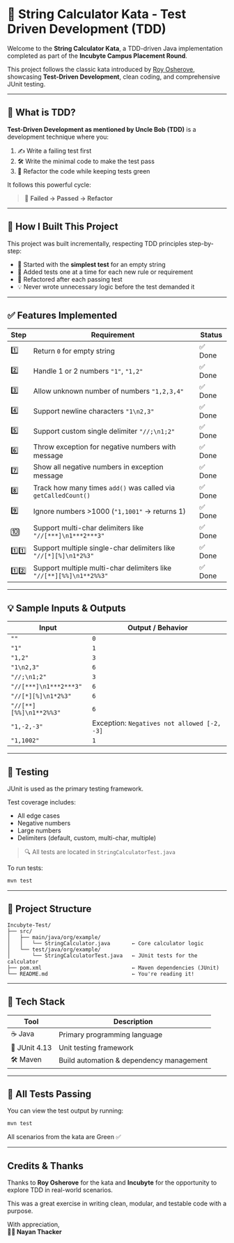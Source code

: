 # 🧪 String Calculator Kata - Test Driven Development (TDD)

Welcome to the **String Calculator Kata**, a TDD-driven Java implementation completed as part of the **Incubyte Campus Placement Round**.

This project follows the classic kata introduced by [Roy Osherove](http://osherove.com/kata), showcasing **Test-Driven Development**, clean coding, and comprehensive JUnit testing.

---

## 📘 What is TDD?

**Test-Driven Development as mentioned by Uncle Bob (TDD)** is a development technique where you:

1. ✍️ Write a failing test first  
2. 🛠️ Write the minimal code to make the test pass  
3. 🔄 Refactor the code while keeping tests green  

It follows this powerful cycle:

> 🔁 **Failed → Passed → Refactor**

---

## 📐 How I Built This Project

This project was built incrementally, respecting TDD principles step-by-step:

- 🚦 Started with the **simplest test** for an empty string
- 🧪 Added tests one at a time for each new rule or requirement
- 🧹 Refactored after each passing test
- 💡 Never wrote unnecessary logic before the test demanded it

---

## ✅ Features Implemented

| Step | Requirement                                                                 | Status |
|------|-----------------------------------------------------------------------------|--------|
| 1️⃣  | Return `0` for empty string                                                 | ✅ Done |
| 2️⃣  | Handle 1 or 2 numbers `"1"`, `"1,2"`                                        | ✅ Done |
| 3️⃣  | Allow unknown number of numbers `"1,2,3,4"`                                 | ✅ Done |
| 4️⃣  | Support newline characters `"1\n2,3"`                                       | ✅ Done |
| 5️⃣  | Support custom single delimiter `"//;\n1;2"`                                | ✅ Done |
| 6️⃣  | Throw exception for negative numbers with message                          | ✅ Done |
| 7️⃣  | Show all negative numbers in exception message                             | ✅ Done |
| 8️⃣  | Track how many times `add()` was called via `getCalledCount()`             | ✅ Done |
| 9️⃣  | Ignore numbers >1000 (`"1,1001"` → returns 1)                              | ✅ Done |
| 🔟  | Support multi-char delimiters like `"//[***]\n1***2***3"`                    | ✅ Done |
| 1️⃣1️⃣ | Support multiple single-char delimiters like `"//[*][%]\n1*2%3"`         | ✅ Done |
| 1️⃣2️⃣ | Support multiple multi-char delimiters like `"//[**][%%]\n1**2%%3"`     | ✅ Done |

---

## 💡 Sample Inputs & Outputs

| Input                                | Output / Behavior                        |
|--------------------------------------|-------------------------------------------|
| `""`                                 | `0`                                       |
| `"1"`                                | `1`                                       |
| `"1,2"`                              | `3`                                       |
| `"1\n2,3"`                           | `6`                                       |
| `"//;\n1;2"`                         | `3`                                       |
| `"//[***]\n1***2***3"`               | `6`                                       |
| `"//[*][%]\n1*2%3"`                  | `6`                                       |
| `"//[**][%%]\n1**2%%3"`              | `6`                                       |
| `"1,-2,-3"`                          | Exception: `Negatives not allowed [-2, -3]` |
| `"1,1002"`                           | `1`                                       |

---

## 🧪 Testing

JUnit is used as the primary testing framework.

Test coverage includes:

- All edge cases
- Negative numbers
- Large numbers
- Delimiters (default, custom, multi-char, multiple)

> 🔍 All tests are located in `StringCalculatorTest.java`

To run tests:

```bash
mvn test
```

---

## 📁 Project Structure

```
Incubyte-Test/
├── src/
│   ├── main/java/org/example/
│   │   └── StringCalculator.java       ← Core calculator logic
│   └── test/java/org/example/
│       └── StringCalculatorTest.java   ← JUnit tests for the calculator
├── pom.xml                             ← Maven dependencies (JUnit)
└── README.md                           ← You're reading it!
```

---

## 🧱 Tech Stack

| Tool         | Description                              |
|--------------|------------------------------------------|
| ☕ Java       | Primary programming language             |
| 🧪 JUnit 4.13 | Unit testing framework                   |
| 🛠️ Maven      | Build automation & dependency management |

---

## 📸 All Tests Passing

You can view the test output by running:

```bash
mvn test
```

All scenarios from the kata are Green ✅

---

## Credits & Thanks

Thanks to **Roy Osherove** for the kata and **Incubyte** for the opportunity to explore TDD in real-world scenarios.

This was a great exercise in writing clean, modular, and testable code with a purpose.

With appreciation,  
**👨‍💻 Nayan Thacker**

